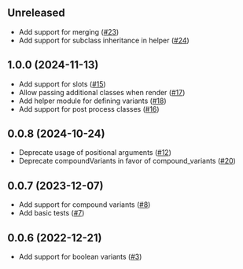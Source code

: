 ## Unreleased
- Add support for merging ([#23](https://github.com/avo-hq/class_variants/pull/23))
- Add support for subclass inheritance in helper ([#24](https://github.com/avo-hq/class_variants/pull/24))

## 1.0.0 (2024-11-13)
- Add support for slots ([#15](https://github.com/avo-hq/class_variants/pull/15))
- Allow passing additional classes when render ([#17](https://github.com/avo-hq/class_variants/pull/17))
- Add helper module for defining variants ([#18](https://github.com/avo-hq/class_variants/pull/18))
- Add support for post process classes ([#16](https://github.com/avo-hq/class_variants/pull/16))

## 0.0.8 (2024-10-24)
- Deprecate usage of positional arguments ([#12](https://github.com/avo-hq/class_variants/pull/12))
- Deprecate compoundVariants in favor of compound_variants ([#20](https://github.com/avo-hq/class_variants/pull/20))

## 0.0.7 (2023-12-07)
- Add support for compound variants ([#8](https://github.com/avo-hq/class_variants/pull/8))
- Add basic tests ([#7](https://github.com/avo-hq/class_variants/pull/7))

## 0.0.6 (2022-12-21)
- Add support for boolean variants ([#3](https://github.com/avo-hq/class_variants/pull/3))
